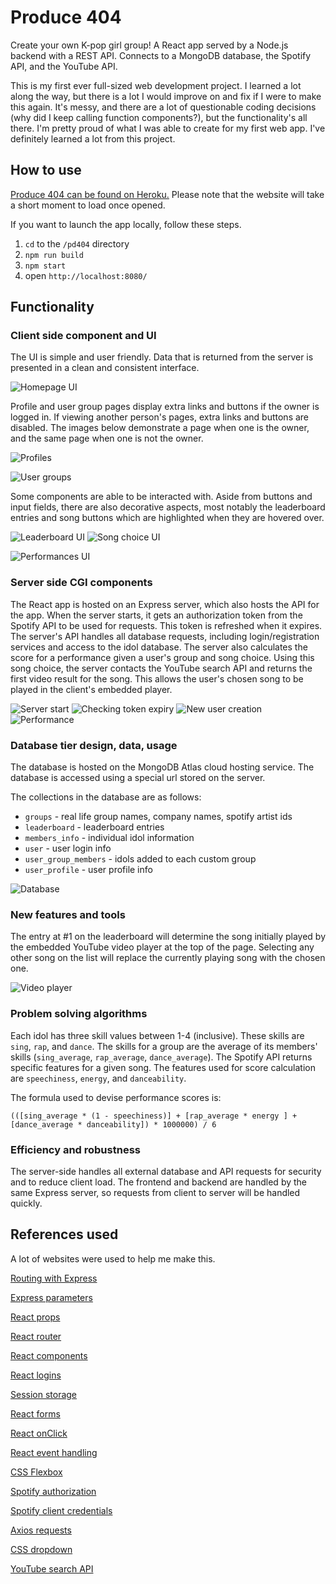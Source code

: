 # Produce 404
Create your own K-pop girl group! A React app served by a Node.js backend with a REST API. Connects to a MongoDB database, the Spotify API, and the YouTube API.

This is my first ever full-sized web development project. I learned a lot along the way, but there is a lot I would improve on and fix if I were to make this again. It's messy, and there are a lot of questionable coding decisions (why did I keep calling function components?), but the functionality's all there. I'm pretty proud of what I was able to create for my first web app. I've definitely learned a lot from this project.

## How to use
[Produce 404 can be found on Heroku.](https://produce404.herokuapp.com/)
Please note that the website will take a short moment to load once opened.

If you want to launch the app locally, follow these steps.

1. `cd` to the `/pd404` directory
2. `npm run build`
3. `npm start`
4. open `http://localhost:8080/`

## Functionality

### Client side component and UI

The UI is simple and user friendly. Data that is returned from the server is presented in a clean and consistent interface.

![Homepage UI](images/songchoiceUI.PNG)

Profile and user group pages display extra links and buttons if the owner is logged in. If viewing another person's pages, extra links and buttons are disabled. The images below demonstrate a page when one is the owner, and the same page when one is not the owner.

![Profiles](images/profiles.png)

![User groups](images/mygroup.png)


Some components are able to be interacted with. Aside from buttons and input fields, there are also decorative aspects, most notably the leaderboard entries and song buttons which are highlighted when they are hovered over.

![Leaderboard UI](images/leaderboardUI.PNG)
![Song choice UI](images/songchoiceUI.PNG)

![Performances UI](images/songchoiceUI.PNG)

### Server side CGI components

The React app is hosted on an Express server, which also hosts the API for the app. When the server starts, it gets an authorization token from the Spotify API to be used for requests. This token is refreshed when it expires. The server's API handles all database requests, including login/registration services and access to the idol database. The server also calculates the score for a performance given a user's group and song choice. Using this song choice, the server contacts the YouTube search API and returns the first video result for the song. This allows the user's chosen song to be played in the client's embedded player.

![Server start](images/serverStart.PNG)
![Checking token expiry](images/token.PNG)
![New user creation](images/newUser.PNG)
![Performance](images/newUser.PNG)

### Database tier design, data, usage

The database is hosted on the MongoDB Atlas cloud hosting service. The database is accessed using a special url stored on the server.

The collections in the database are as follows:

- `groups` - real life group names, company names, spotify artist ids
- `leaderboard` - leaderboard entries
- `members_info` - individual idol information
- `user` - user login info
- `user_group_members` - idols added to each custom group
- `user_profile` - user profile info

![Database](images/database.PNG)

### New features and tools

The entry at #1 on the leaderboard will determine the song initially played by the embedded YouTube video player at the top of the page. Selecting any other song on the list will replace the currently playing song with the chosen one.

![Video player](images/videoPlayer.PNG)

### Problem solving algorithms

Each idol has three skill values between 1-4 (inclusive). These skills are `sing`, `rap`, and `dance`. The skills for a group are the average of its members' skills (`sing_average`, `rap_average`, `dance_average`). The Spotify API returns specific features for a given song. The features used for score calculation are `speechiness`, `energy`, and `danceability`.

The formula used to devise performance scores is:

`(([sing_average * (1 - speechiness)] + [rap_average * energy ] + [dance_average * danceability]) * 1000000) / 6`


### Efficiency and robustness

The server-side handles all external database and API requests for security and to reduce client load. The frontend and backend are handled by the same Express server, so requests from client to server will be handled quickly.

## References used
A lot of websites were used to help me make this.

[Routing with Express](https://expressjs.com/en/guide/routing.html)

[Express parameters](https://www.digitalocean.com/community/tutorials/use-expressjs-to-get-url-and-post-parameters)

[React props](https://stackoverflow.com/questions/55363689/how-and-where-to-pass-json-data-as-a-prop-when-creating-components)

[React router](https://www.freecodecamp.org/news/react-router-in-5-minutes/)

[React components](https://reactjs.org/docs/react-component.html)

[React logins](https://www.digitalocean.com/community/tutorials/how-to-add-login-authentication-to-react-applications)

[Session storage](https://developer.mozilla.org/en-US/docs/Web/API/Window/sessionStorage)

[React forms](https://reactjs.org/docs/forms.html)

[React onClick](https://upmostly.com/tutorials/react-onclick-event-handling-with-examples)

[React event handling](https://reactjs.org/docs/handling-events.html)

[CSS Flexbox](https://css-tricks.com/snippets/css/a-guide-to-flexbox/)

[Spotify authorization](https://developer.spotify.com/documentation/general/guides/authorization-guide/)

[Spotify client credentials](https://github.com/spotify/web-api-auth-examples/blob/master/client_credentials/app.js)

[Axios requests](https://blog.logrocket.com/how-to-make-http-requests-like-a-pro-with-axios/)

[CSS dropdown](https://www.w3schools.com/howto/howto_css_dropdown.asp)

[YouTube search API](https://dev.to/aveb/making-your-first-get-request-to-youtube-search-api-4c2f)
